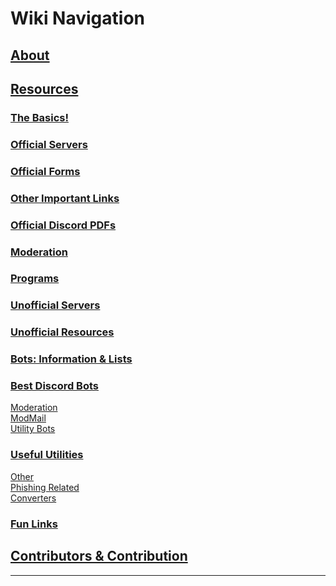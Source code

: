 # Wiki Navigation 

## [About](https://github.com/rydixulous/Discord-Resources-n-More/wiki/About)

## [Resources](https://github.com/rydixulous/Discord-Resources-n-More/wiki/Resources)
### [The Basics!](https://github.com/rydixulous/Discord-Resources-n-More/wiki/Resources#the-basics)
### [Official Servers](/rydixulous/Discord-Resources-n-More/wiki/Resources#official-servers)
### [Official Forms](https://github.com/rydixulous/Discord-Resources-n-More/wiki/Resources#official-forms)
### [Other Important Links](https://github.com/rydixulous/Discord-Resources-n-More/wiki/Resources#other-important-links)
### [Official Discord PDFs](https://github.com/rydixulous/Discord-Resources-n-More/wiki/Resources#official-discord-pdfs)
### [Moderation](https://github.com/rydixulous/Discord-Resources-n-More/wiki/Resources#moderation)
### [Programs](https://github.com/rydixulous/Discord-Resources-n-More/wiki/Resources#programs)
### [Unofficial Servers](https://github.com/rydixulous/Discord-Resources-n-More/wiki/Resources#unofficial-servers)
### [Unofficial Resources](https://github.com/rydixulous/Discord-Resources-n-More/wiki/Resources#unofficial-resources)
### [Bots: Information & Lists](https://github.com/rydixulous/Discord-Resources-n-More/wiki/Resources#bots-information--lists)
### [Best Discord Bots](https://github.com/rydixulous/Discord-Resources-n-More/wiki/Resources#best-discord-bots)
[Moderation](https://github.com/rydixulous/Discord-Resources-n-More/wiki/Resources#moderation-1) \
[ModMail](https://github.com/rydixulous/Discord-Resources-n-More/wiki/Resources#modmail) \
[Utility Bots](https://github.com/rydixulous/Discord-Resources-n-More/wiki/Resources#modmail) 
### [Useful Utilities](https://github.com/rydixulous/Discord-Resources-n-More/wiki/Resources#useful-utilities)
[Other](https://github.com/rydixulous/Discord-Resources-n-More/wiki/Resources#useful-utilities) \
[Phishing Related](https://github.com/rydixulous/Discord-Resources-n-More/wiki/Resources#phishing-related) \
[Converters](https://github.com/rydixulous/Discord-Resources-n-More/wiki/Resources#converters) 
### [Fun Links](https://github.com/rydixulous/Discord-Resources-n-More/wiki/Resources#fun-links)

## [Contributors & Contribution](https://github.com/rydixulous/Discord-Resources-n-More/wiki/Contributors-&-Contribution)

---
